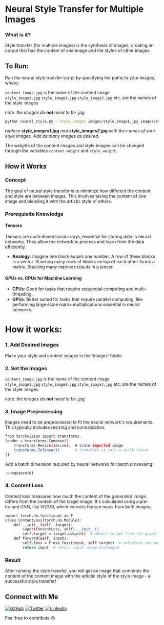 # Neural Style Transfer for Multiple Images

### What is it?

Style transfer (for multiple images) is the synthesis of images, creating an output that has the content of one image and the styles of  other images.


## To Run:
Run the neural style transfer script by specifying the paths to your images, where:

`content_image.jpg` is the name of the content image
<br>
`style_image1.jpg` 
`style_image2.jpg` 
`style_image3.jpg` 
etc.
are the names of the style images

<i>note: the images do <b>not</b> need to be .jpg</i>

```bash
python neural_style.py --style_images images/style_image1.jpg images/style-images/style_image2.jpg --content_image images/content_image.jpg
```
<i>replace <b>style_images1.jpg</b> and <b>style_images2.jpg</b> with the names of your style images. Add as many  images as desired.</i>

The weights of the content images and style images can be changed through the variables `content_weight` and `style_weight`.


## How it Works

### Concept

The goal of neural style transfer is to minimize how different the content and style are between images. This involves taking the content of one image and blending it with the artistic style of others.

### Prerequisite Knowledge

#### Tensors
Tensors are multi-dimensional arrays, essential for storing data in neural networks. They allow the network to process and learn from the data efficiently.
- **Analogy**: Imagine one block equals one number. A row of these blocks is a vector. Stacking many rows of blocks on top of each other forms a matrix. Stacking many matrices results in a tensor.

#### GPUs vs. CPUs for Machine Learning
- **CPUs**: Good for tasks that require sequential computing and multi-threading.
- **GPUs**: Better suited for tasks that require parallel computing, like performing large scale matrix multiplications essential in neural networks.


# How it works:

### 1. Add Desired Images
Place your style and content images in the 'images' folder.

### 2. Set the Images
`content_image.jpg` is the name of the content image
<br>
`style_image1.jpg` 
`style_image2.jpg` 
`style_image3.jpg` 
etc.
are the names of the style images

<i>note: the images do <b>not</b> need to be .jpg</i>

### 3. Image Preprocessing
Images need to be preprocessed to fit the neural network's requirements. This typically includes resizing and normalization.
```bash
from torchvision import transforms
loader = transforms.Compose([
    transforms.Resize(imsize),  # scale imported image
    transforms.ToTensor()       # transform it into a torch tensor
])
```

Add a batch dimension required by neural networks for batch processing:
```bash
.unsqueeze(0)
```

### 4. Content Loss
Content loss measures how much the content of the generated image differs from the content of the target image. It's calculated using a pre-trained CNN, like VGG19, which extracts feature maps from both images.
```bash
import torch.nn.functional as F
class ContentLoss(torch.nn.Module):
    def __init__(self, target):
        super(ContentLoss, self).__init__()
        self.target = target.detach()  # detach target from the graph to treat as a constant reference
    def forward(self, input):
        self.loss = F.mse_loss(input, self.target)  # calculate the mean squared error
        return input  # return input image unchanged
```


### Result
After running the style transfer, you will get an image that combines the content of the content image with the artistic style of the style image - a successful style transfer!

## Connect with Me

[![GitHub](https://img.shields.io/badge/-GitHub-181717?style=for-the-badge&logo=github)](https://github.com/DorsaRoh)
[![Twitter](https://img.shields.io/badge/-Twitter-1DA1F2?style=for-the-badge&logo=twitter)](https://twitter.com/Dorsa_Rohani)
[![LinkedIn](https://img.shields.io/badge/-LinkedIn-0077B5?style=for-the-badge&logo=linkedin)](https://www.linkedin.com/in/dorsarohani/)

Feel free to contribute 😊



